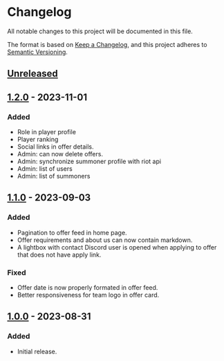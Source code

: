 # Changelog

All notable changes to this project will be documented in this file.

The format is based on [Keep a Changelog](https://keepachangelog.com/en/1.0.0/),
and this project adheres to [Semantic Versioning](https://semver.org/spec/v2.0.0.html).

## [Unreleased]

## [1.2.0] - 2023-11-01

### Added

- Role in player profile
- Player ranking
- Social links in offer details.
- Admin: can now delete offers.
- Admin: synchronize summoner profile with riot api
- Admin: list of users
- Admin: list of summoners

## [1.1.0] - 2023-09-03

### Added

- Pagination to offer feed in home page.
- Offer requirements and about us can now contain markdown.
- A lightbox with contact Discord user is opened when applying to offer that does not have apply link.

### Fixed

- Offer date is now properly formated in offer feed.
- Better responsiveness for team logo in offer card.

## [1.0.0] - 2023-08-31

### Added

- Initial release.

[unreleased]: https://github.com/riftlink/riftlink-frontend/compare/v1.2.0...HEAD
[1.2.0]: https://github.com/riftlink/riftlink-frontend/compare/v1.1.0...v1.2.0
[1.1.0]: https://github.com/riftlink/riftlink-frontend/compare/v1.0.0...v1.1.0
[1.0.0]: https://github.com/riftlink/riftlink-frontend/releases/tag/v1.0.0
